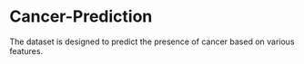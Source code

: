 # Cancer-Prediction
 The dataset is designed to predict the presence of cancer based on various features. 
